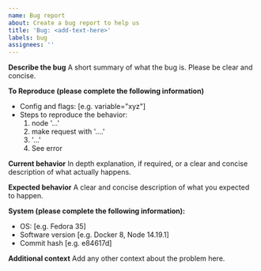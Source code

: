 ```yaml
---
name: Bug report
about: Create a bug report to help us
title: 'Bug: <add-text-here>'
labels: bug
assignees: ''
---
```


**Describe the bug** A short summary of what the bug is. Please be clear and concise.

**To Reproduce (please complete the following information)**

- Config and flags: [e.g. variable="xyz"]
- Steps to reproduce the behavior:
    1. node '...'
    2. make request with '....'
    3. '...'
    4. See error

**Current behavior** In depth explanation, if required, or a clear and concise description of what actually happens.

**Expected behavior** A clear and concise description of what you expected to happen.

**System (please complete the following information):**

- OS: [e.g. Fedora 35]
- Software version [e.g. Docker 8, Node 14.19.1]
- Commit hash [e.g. e84617d]

**Additional context** Add any other context about the problem here.
